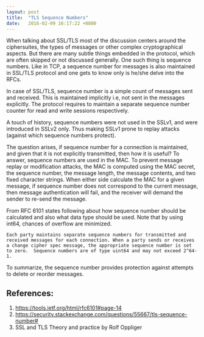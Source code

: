 ```yaml
---
layout: post
title:  "TLS Sequence Numbers"
date:   2016-02-09 16:17:22 +0800
---
```


When talking about SSL/TLS most of the discussion centers around the ciphersuites, the types of messages or other complex cryptographical aspects. But there are many subtle things embedded in the protocol, which are often skipped or not discussed generally. One such thing is sequence numbers. Like in TCP, a sequence number for messages is also maintained in SSL/TLS protocol and one gets to know only is he/she delve into the RFCs.

In case of SSL/TLS, sequence number is a simple count of messages sent and received. This is maintained implicitly i.e, not sent in the messages explicitly. The protocol requires to maintain a separate sequence number counter for read and write sessions respectively.

A touch of history,  sequence numbers were not used in the SSLv1, and were introduced in SSLv2 only.  Thus making SSLv1 prone to replay attacks (against which sequence numbers protect).

The question arises, if sequence number for a connection is maintained, and given that it is not explicitly transmitted, then how it is useful? To answer, sequence numbers are used in the MAC. To prevent message replay or modification attacks, the MAC is computed using the MAC secret, the sequence number, the message length, the message contents, and two fixed character strings. When either side calculate the MAC for a given message, if sequence number does not correspond to the current message, then message authentication will fail, and the receiver will demand the sender to re-send the message.

From RFC 6101 states following about how sequence number should be calculated and also what data type should be used. Note that by using int64, chances of overflow are minimized.

```
Each party maintains separate sequence numbers for transmitted and received messages for each connection. When a party sends or receives a change cipher spec message, the appropriate sequence number is set to zero.  Sequence numbers are of type uint64 and may not exceed 2^64-1.
```

To summarize, the sequence number provides protection against attempts to delete or reorder messages.

## References:
1. https://tools.ietf.org/html/rfc6101#page-14
2. https://security.stackexchange.com/questions/55667/tls-sequence-number#
3. SSL and TLS Theory and practice by Rolf Oppliger
